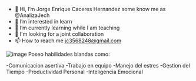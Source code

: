 - 👋 Hi, I’m Jorge Enrique Caceres Hernandez some know me as @AnalizaJech
- 👀 I’m interested in learn
- 🌱 I’m currently learning while I am teaching
- 💞️ I'm looking for a joint collaboration
- 📫 How to reach me jc3568248@gmail.com 

![image](https://user-images.githubusercontent.com/90236160/211440197-ea5db07a-4825-4cfa-b08f-6488b833fc1e.png)
Poseo habilidades blandas como:

-Comunicacion asertiva
-Trabajo en equipo
-Manejo del estres
-Gestion del Tiempo
-Productividad Personal
-Inteligencia Emocional

<!---
AnalizaJech/AnalizaJech is a ✨ special ✨ repository because its `README.md` (this file) appears on your GitHub profile.
You can click the Preview link to take a look at your changes.
--->
